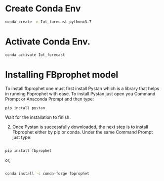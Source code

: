 # Create Conda Env
```bash 
conda create -n Iot_forecast python=3.7
```

# Activate Conda Env.
```bash 
conda activate Iot_forecast 
```
# Installing FBprophet model 

To install fbprophet one must first install Pystan which is a library that helps in running Fbprophet with ease. To install Pystan just open you Command Prompt or Anaconda Prompt and then type:
```bash
pip install pystan
```

Wait for the installation to finish.

2. Once Pystan is successfully downloaded, the next step is to install Fbprophet either by pip or conda. Under the same Command Prompt just type:

```bash 

pip install fbprophet

```
or,
```bash 

conda install -c conda-forge fbprophet

```
